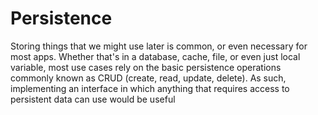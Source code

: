 # Persistence

Storing things that we might use later is common, or even necessary for
most apps. Whether that's in a database, cache, file, or even just
local variable, most use cases rely on the basic persistence operations
commonly known as CRUD (create, read, update, delete). As such,
implementing an interface in which anything that requires access to
persistent data can use would be useful